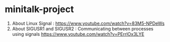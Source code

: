 # minitalk-project
1. About Linux Signal : https://www.youtube.com/watch?v=83M5-NPDeWs
2. About SIGUSR1 and SIGUSR2 : Communicating between processes using signals https://www.youtube.com/watch?v=PErrlOx3LYE


